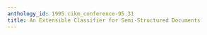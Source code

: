 ```yaml
---
anthology_id: 1995.cikm_conference-95.31
title: An Extensible Classifier for Semi-Structured Documents
---
```

